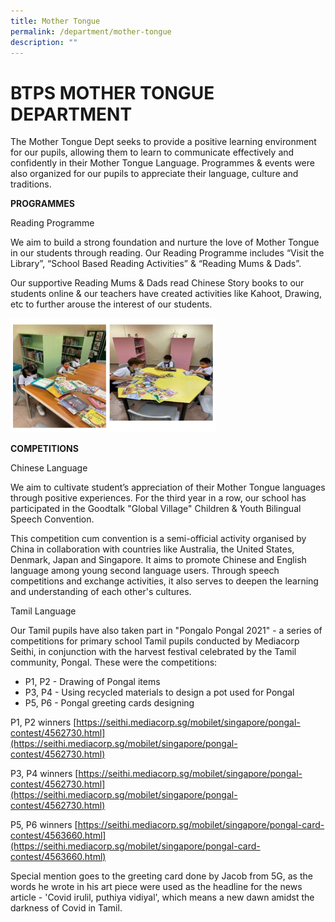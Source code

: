 ```yaml
---
title: Mother Tongue
permalink: /department/mother-tongue
description: ""
---
```

# BTPS MOTHER TONGUE DEPARTMENT


The Mother Tongue Dept seeks to provide a positive learning environment for our pupils, allowing them to learn to communicate effectively and confidently in their Mother Tongue Language.  Programmes & events were also organized for our pupils to appreciate their language, culture and traditions.

**PROGRAMMES**

Reading Programme

We aim to build a strong foundation and nurture the love of Mother Tongue in our students through reading.  Our Reading Programme includes “Visit the Library”, “School Based Reading Activities” & “Reading Mums & Dads”.  

Our supportive Reading Mums & Dads read Chinese Story books to our students online & our teachers have created activities like Kahoot, Drawing, etc to further arouse the interest of our students.


<img src="/images/mother%20tongue.png" 
     style="width:65%">

**COMPETITIONS**

Chinese Language

We aim to cultivate student’s appreciation of their Mother Tongue languages through positive experiences.  For the third year in a row, our school has participated in the Goodtalk "Global Village" Children & Youth Bilingual Speech Convention. 

This competition cum convention is a semi-official activity organised by China in collaboration with countries like Australia, the United States, Denmark, Japan and Singapore. It aims to promote Chinese and English language among young second language users. Through speech competitions and exchange activities, it also serves to deepen the learning and understanding of each other's cultures.

Tamil Language

Our Tamil pupils have also taken part in "Pongalo Pongal 2021" - a series of competitions for primary school Tamil pupils conducted by Mediacorp Seithi, in conjunction with the harvest festival celebrated by the Tamil community, Pongal. These were the competitions: 

* P1, P2 - Drawing of Pongal items 
* P3, P4 - Using recycled materials to design a pot used for Pongal 
* P5, P6 - Pongal greeting cards designing 

P1, P2 winners
[https://seithi.mediacorp.sg/mobilet/singapore/pongal-contest/4562730.html](https://seithi.mediacorp.sg/mobilet/singapore/pongal-contest/4562730.html)

P3, P4 winners
[https://seithi.mediacorp.sg/mobilet/singapore/pongal-contest/4562730.html](https://seithi.mediacorp.sg/mobilet/singapore/pongal-contest/4562730.html)

P5, P6 winners
[https://seithi.mediacorp.sg/mobilet/singapore/pongal-card-contest/4563660.html](https://seithi.mediacorp.sg/mobilet/singapore/pongal-card-contest/4563660.html)

Special mention goes to the greeting card done by Jacob from 5G, as the words he wrote in his art piece were used as the headline for the news article - 'Covid irulil, puthiya vidiyal', which means a new dawn amidst the darkness of Covid in Tamil.